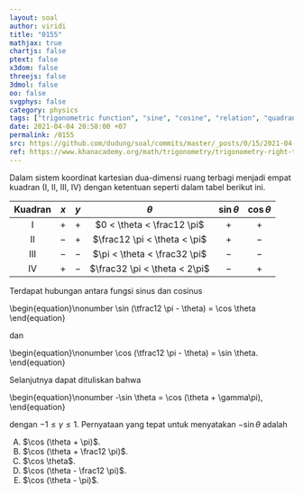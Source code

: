 ```yaml
---
layout: soal
author: viridi
title: "0155"
mathjax: true
chartjs: false
ptext: false
x3dom: false
threejs: false
3dmol: false
oo: false
svgphys: false
category: physics
tags: ["trigonometric function", "sine", "cosine", "relation", "quadrant", "fi1202", "2020-1"]
date: 2021-04-04 20:58:00 +07
permalink: /0155
src: https://github.com/dudung/soal/commits/master/_posts/0/15/2021-04-04-sine-cosine-relation-3.md
ref: https://www.khanacademy.org/math/trigonometry/trigonometry-right-triangles/reciprocal-trig-ratios/a/sine-and-cosine-are-cofunctions
---
```

Dalam sistem koordinat kartesian dua-dimensi ruang terbagi menjadi empat kuadran (I, II, III, IV) dengan ketentuan seperti dalam tabel berikut ini.

**Kuadran** | $x$ | $y$ | $\theta$ | $\sin\theta$ | $\cos\theta$
:-: | --- | --- | :-: | :-: | :-: |
I   | $+$ | $+$ | $0 < \theta < \frac12 \pi$ | $+$ | $+$
II  | $-$ | $+$ | $\frac12 \pi < \theta < \pi$ | $+$ | $-$
III | $-$ | $-$ | $\pi < \theta < \frac32 \pi$ | $-$ | $-$
IV  | $+$ | $-$ | $\frac32 \pi < \theta < 2\pi$ | $-$ | $+$

Terdapat hubungan antara fungsi sinus dan cosinus

\begin{equation}\nonumber
\sin (\tfrac12 \pi - \theta) = \cos \theta
\end{equation}

dan

\begin{equation}\nonumber
\cos (\tfrac12 \pi  - \theta) = \sin \theta.
\end{equation}

Selanjutnya dapat dituliskan bahwa

\begin{equation}\nonumber
-\sin \theta = \cos (\theta + \gamma\pi),
\end{equation}

dengan $-1 \le \gamma \le 1$. Pernyataan yang tepat untuk menyatakan $-\sin \theta$ adalah

<ol type="A">
<li>$\cos (\theta + \pi)$.
<li>$\cos (\theta + \frac12 \pi)$.
<li>$\cos \theta$.
<li>$\cos (\theta - \frac12 \pi)$.
<li>$\cos (\theta - \pi)$.
